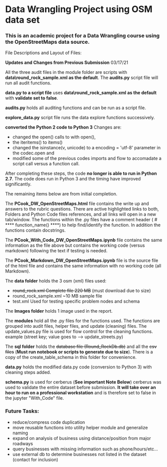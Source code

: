 # Data Wrangling Project using OSM data set

### This is an academic project for a Data Wrangling course using the OpenStreetMaps data source.

File Descriptions and Layout of Files:

**Updates and Changes from Previous Submission** 03/17/21

All the three audit files in the module folder are scripts with **data\\round_rock_sample.xml as the default**.
The **audits.py** script file will run all audit functions.

**data.py to a script file** uses **data\\round_rock_sample.xml as the default** with **validate set to false**.

**audits.py** holds all auditing functions and can be run as a script file.

**explore_data.py** script file runs the data explore functions successively.

**converted the Python 2 code to Python 3**
Changes are: 
- changed the open() calls to with open(), 
- the iteritems() to items()
- changed the isinstance(v, unicode) to a encoding = 'utf-8' parameter in the codec.open and
- modified some of the previous codes imports and flow to accomadate a script call versus a function call.
    
After completing these steps, the code **no longer is able to run in Python 2.7**. The code does
run in Python 3 and the timing have improved significantly.

The remaining items below are from initial completion. 

The **PCook_DW_OpenStreetMaps.html** file contains the write up and answers to the rubric questions.
There are active highlighted links to both, Folders and Python Code files references, and all links will open in a new tab/window.
The functions within the .py files have a comment header ( # **** function_name() ****) to help find/identify the function. In addition the functions contain docstrings.

The **PCook_With_Code_DW_OpenStreetMaps.ipynb** file contains the same information as the file above but contains the working code (versus markdown) following the text if testing is needed.

The **PCook_Markdown_DW_OpenStreetMaps.ipynb** file is the source file of the html file and contains
    the same information with no working code (all Markdown).

The **data folder** holds the 3 osm (xml) files used:
- ~~round_rock.xml              Complete file 220 MB~~ (must download due to size)
- round_rock_sample.xml       ~10 MB sample file
- test.xml                    Used for testing specific problem nodes and schema

The **Images folder** holds 1 image used in the report.

The **modules** hold all the .py files for the functions used.
    The functions are grouped into audit files, helper files, and update (cleaning) files.
    The update_values.py file is used for flow control for the cleaning functions.
        example (street key; value goes to --> update_streets.py)

The **sql folder** holds the ~~database file (Round_RockDb.db)~~ and all the ~~csv files~~ (**Must run notebook or scripts to generate due to size**).
    There is a copy of the create_table_schema in this folder for convenience.

**data.py** holds the modified data.py code (conversion to Python 3) with cleaning steps added.

**schema.py** is used for cerberus (**See important Note Below**)
    cerberus was used to validate the entire dataset before submission.
    **It will take over an hour to run on a professional workstation** and
      is therefore set to false in the jupyter "With_Code" file.


### Future Tasks:
* reduce/compress code duplication
* move reusable functions into utility helper module and generalize naming
* expand on analysis of business using distance/position from major roadways
* query businesses with missing information such as phone/hours/etc...
* use external db to determine businesses not listed in the dataset (contact for inclusion)

